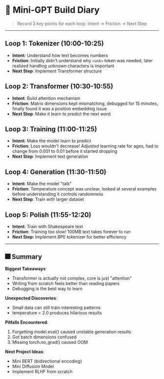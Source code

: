 # 📝 Mini-GPT Build Diary

> Record 3 key points for each loop: Intent → Friction → Next Step

---

## Loop 1: Tokenizer (10:00-10:25)
- **Intent**: Understand how text becomes numbers
- **Friction**: Initially didn't understand why `<unk>` token was needed, later realized handling unknown characters is important
- **Next Step**: Implement Transformer structure

## Loop 2: Transformer (10:30-10:55)
- **Intent**: Build attention mechanism
- **Friction**: Matrix dimensions kept mismatching, debugged for 15 minutes, finally found it was a position embedding issue
- **Next Step**: Make it learn to predict the next word

## Loop 3: Training (11:00-11:25) 
- **Intent**: Make the model learn to predict
- **Friction**: Loss wouldn't decrease! Adjusted learning rate for ages, had to change from 0.001 to 0.01 before it started dropping
- **Next Step**: Implement text generation

## Loop 4: Generation (11:30-11:50)
- **Intent**: Make the model "talk"
- **Friction**: Temperature concept was unclear, looked at several examples before understanding it controls randomness
- **Next Step**: Train with larger dataset

## Loop 5: Polish (11:55-12:20)
- **Intent**: Train with Shakespeare text
- **Friction**: Training too slow! 100MB text takes forever to run
- **Next Step**: Implement BPE tokenizer for better efficiency

---

## 🎆 Summary

**Biggest Takeaways**:
- Transformer is actually not complex, core is just "attention"
- Writing from scratch feels better than reading papers
- Debugging is the best way to learn

**Unexpected Discoveries**:
- Small data can still train interesting patterns
- temperature = 2.0 produces hilarious results

**Pitfalls Encountered**:
1. Forgetting model.eval() caused unstable generation results
2. Got batch dimensions confused
3. Missing torch.no_grad() caused OOM

**Next Project Ideas**:
- Mini BERT (bidirectional encoding)
- Mini Diffusion Model
- Implement RLHF from scratch